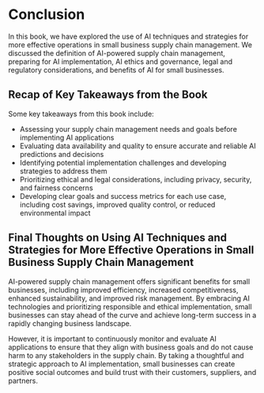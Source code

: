 # Conclusion

In this book, we have explored the use of AI techniques and strategies for more effective operations in small business supply chain management. We discussed the definition of AI-powered supply chain management, preparing for AI implementation, AI ethics and governance, legal and regulatory considerations, and benefits of AI for small businesses.

Recap of Key Takeaways from the Book
------------------------------------

Some key takeaways from this book include:

* Assessing your supply chain management needs and goals before implementing AI applications
* Evaluating data availability and quality to ensure accurate and reliable AI predictions and decisions
* Identifying potential implementation challenges and developing strategies to address them
* Prioritizing ethical and legal considerations, including privacy, security, and fairness concerns
* Developing clear goals and success metrics for each use case, including cost savings, improved quality control, or reduced environmental impact

Final Thoughts on Using AI Techniques and Strategies for More Effective Operations in Small Business Supply Chain Management
----------------------------------------------------------------------------------------------------------------------------

AI-powered supply chain management offers significant benefits for small businesses, including improved efficiency, increased competitiveness, enhanced sustainability, and improved risk management. By embracing AI technologies and prioritizing responsible and ethical implementation, small businesses can stay ahead of the curve and achieve long-term success in a rapidly changing business landscape.

However, it is important to continuously monitor and evaluate AI applications to ensure that they align with business goals and do not cause harm to any stakeholders in the supply chain. By taking a thoughtful and strategic approach to AI implementation, small businesses can create positive social outcomes and build trust with their customers, suppliers, and partners.